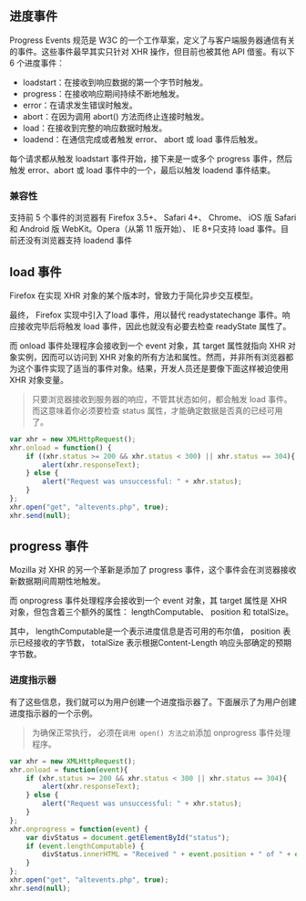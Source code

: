 ## 进度事件

Progress Events 规范是 W3C 的一个工作草案，定义了与客户端服务器通信有关的事件。这些事件最早其实只针对 XHR 操作，但目前也被其他 API 借鉴。有以下 6 个进度事件：

- loadstart：在接收到响应数据的第一个字节时触发。
- progress：在接收响应期间持续不断地触发。
- error：在请求发生错误时触发。
- abort：在因为调用 abort() 方法而终止连接时触发。
- load：在接收到完整的响应数据时触发。
- loadend：在通信完成或者触发 error、 abort 或 load 事件后触发。

每个请求都从触发 loadstart 事件开始，接下来是一或多个 progress 事件，然后触发 error、abort 或 load 事件中的一个，最后以触发 loadend 事件结束。

### 兼容性

支持前 5 个事件的浏览器有 Firefox 3.5+、 Safari 4+、 Chrome、 iOS 版 Safari 和 Android 版 WebKit。Opera（从第 11 版开始）、 IE 8+只支持 load 事件。目前还没有浏览器支持 loadend 事件

## load 事件

Firefox 在实现 XHR 对象的某个版本时，曾致力于简化异步交互模型。

最终， Firefox 实现中引入了load 事件，用以替代 readystatechange 事件。响应接收完毕后将触发 load 事件，因此也就没有必要去检查 readyState 属性了。

而 onload 事件处理程序会接收到一个 event 对象，其 target 属性就指向 XHR 对象实例，因而可以访问到 XHR 对象的所有方法和属性。然而，并非所有浏览器都为这个事件实现了适当的事件对象。结果，开发人员还是要像下面这样被迫使用 XHR 对象变量。

> 只要浏览器接收到服务器的响应，不管其状态如何，都会触发 load 事件。而这意味着你必须要检查 status 属性，才能确定数据是否真的已经可用了。

```js
var xhr = new XMLHttpRequest();
xhr.onload = function() {
    if ((xhr.status >= 200 && xhr.status < 300) || xhr.status == 304){
        alert(xhr.responseText);
    } else {
        alert("Request was unsuccessful: " + xhr.status);
    }
};
xhr.open("get", "altevents.php", true);
xhr.send(null);
```

## progress 事件

Mozilla 对 XHR 的另一个革新是添加了 progress 事件，这个事件会在浏览器接收新数据期间周期性地触发。

而 onprogress 事件处理程序会接收到一个 event 对象，其 target 属性是 XHR 对象，但包含着三个额外的属性： lengthComputable、 position 和 totalSize。

其中， lengthComputable是一个表示进度信息是否可用的布尔值， position 表示已经接收的字节数， totalSize 表示根据Content-Length 响应头部确定的预期字节数。

### 进度指示器

有了这些信息，我们就可以为用户创建一个进度指示器了。下面展示了为用户创建进度指示器的一个示例。

> 为确保正常执行， 必须在`调用 open() 方法之前`添加 onprogress 事件处理程序。

```js
var xhr = new XMLHttpRequest();
xhr.onload = function(event){
    if (xhr.status >= 200 && xhr.status < 300 || xhr.status == 304){
        alert(xhr.responseText);
    } else {
        alert("Request was unsuccessful: " + xhr.status);
    }
};
xhr.onprogress = function(event) {
    var divStatus = document.getElementById("status");
    if (event.lengthComputable) {
        divStatus.innerHTML = "Received " + event.position + " of " + event.totalSize +" bytes";
    }
};
xhr.open("get", "altevents.php", true);
xhr.send(null);
```

